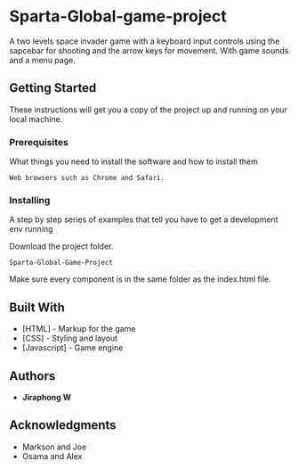 # Sparta-Global-game-project

A two levels space invader game with a keyboard input controls using the sapcebar for shooting and the arrow keys for movement. With game sounds and a menu page.

## Getting Started

These instructions will get you a copy of the project up and running on your local machine.

### Prerequisites

What things you need to install the software and how to install them

```
Web browsers such as Chrome and Safari.
```

### Installing

A step by step series of examples that tell you have to get a development env running

Download the project folder.

```
Sparta-Global-Game-Project
```

Make sure every component is in the same folder as the index.html file.


## Built With

* [HTML] -  Markup for the game
* [CSS] - Styling and layout
* [Javascript] - Game engine

## Authors

* **Jiraphong W**


## Acknowledgments

* Markson and Joe
* Osama and Alex